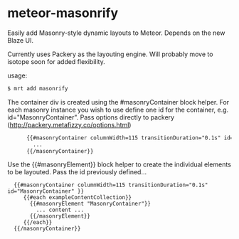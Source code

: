 meteor-masonrify
================

Easily add Masonry-style dynamic layouts to Meteor. Depends on the new Blaze UI.

Currently uses Packery as the layouting engine. Will probably move to isotope soon for added flexibility.

usage:

```sh
$ mrt add masonrify
```

The container div is created using the #masonryContainer block helper. For each masonry instance you wish to use define one id for the container, e.g. id="MasonryContainer".
Pass options directly to packery (http://packery.metafizzy.co/options.html)

```html
      {{#masonryContainer columnWidth=115 transitionDuration="0.1s" id="MasonryContainer" }}
        ...
      {{/masonryContainer}}
```

Use the {{#masonryElement}} block helper to create the individual elements to be layouted. Pass the id previously defined...

      {{#masonryContainer columnWidth=115 transitionDuration="0.1s" id="MasonryContainer" }}
         {{#each exampleContentCollection}}
           {{#masonryElement "MasonryContainer"}}
             ... content ...
           {{/masonryElement}}
         {{/each}}
      {{/masonryContainer}}


